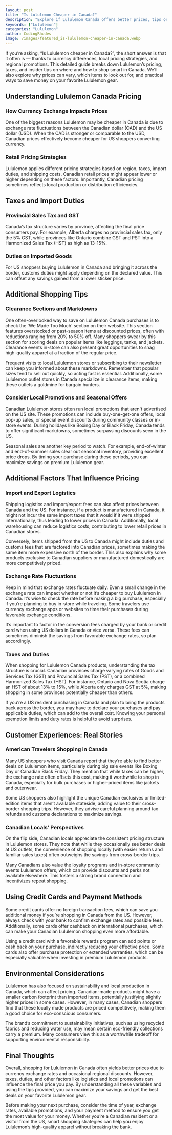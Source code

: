 ```yaml
---
layout: post
title: "Is Lululemon Cheaper in Canada?"
description: "Explore if Lululemon Canada offers better prices, tips on saving, and factors affecting costs for shoppers across borders."
keywords: ["Lululemon"]
categories: "Lululemon"
author: CodingRhodes
image: /images/featured_is-lululemon-cheaper-in-canada.webp
---
```


If you’re asking, “Is Lululemon cheaper in Canada?”, the short answer is that it often is — thanks to currency differences, local pricing strategies, and regional promotions. This detailed guide breaks down Lululemon’s pricing, taxes, and insider tips on where and how to shop smart in Canada. We’ll also explore why prices can vary, which items to look out for, and practical ways to save money on your favorite Lululemon gear.

## Understanding Lululemon Canada Pricing

### How Currency Exchange Impacts Prices

One of the biggest reasons Lululemon may be cheaper in Canada is due to exchange rate fluctuations between the Canadian dollar (CAD) and the US dollar (USD). When the CAD is stronger or comparable to the USD, Canadian prices effectively become cheaper for US shoppers converting currency.

### Retail Pricing Strategies

Lululemon applies different pricing strategies based on region, taxes, import duties, and shipping costs. Canadian retail prices might appear lower or higher depending on these factors. Importantly, Canadian pricing sometimes reflects local production or distribution efficiencies.

## Taxes and Import Duties

<ins class="adsbygoogle"
     style="display:block"
     data-ad-client="ca-pub-2784742237479601"
     data-ad-slot="3760872290"
     data-ad-format="auto"
     data-full-width-responsive="true"></ins>
<script>
     (adsbygoogle = window.adsbygoogle || []).push({});
</script>

### Provincial Sales Tax and GST

Canada’s tax structure varies by province, affecting the final price consumers pay. For example, Alberta charges no provincial sales tax, only the 5% GST, while provinces like Ontario combine GST and PST into a Harmonized Sales Tax (HST) as high as 13-15%.

### Duties on Imported Goods

For US shoppers buying Lululemon in Canada and bringing it across the border, customs duties might apply depending on the declared value. This can offset any savings gained from a lower sticker price.

## Additional Shopping Tips

### Clearance Sections and Markdowns

One often-overlooked way to save on Lululemon Canada purchases is to check the 'We Made Too Much' section on their website. This section features overstocked or past-season items at discounted prices, often with reductions ranging from 20% to 50% off. Many shoppers swear by this section for scoring deals on popular items like leggings, tanks, and jackets. Clearance events in-store can also present great opportunities to snag high-quality apparel at a fraction of the regular price.

Frequent visits to local Lululemon stores or subscribing to their newsletter can keep you informed about these markdowns. Remember that popular sizes tend to sell out quickly, so acting fast is essential. Additionally, some Lululemon outlet stores in Canada specialize in clearance items, making these outlets a goldmine for bargain hunters.

### Consider Local Promotions and Seasonal Offers

Canadian Lululemon stores often run local promotions that aren't advertised on the US site. These promotions can include buy-one-get-one offers, local pop-up sales, or special event discounts during community classes or in-store events. During holidays like Boxing Day or Black Friday, Canada tends to offer significant markdowns, sometimes surpassing discounts seen in the US.

Seasonal sales are another key period to watch. For example, end-of-winter and end-of-summer sales clear out seasonal inventory, providing excellent price drops. By timing your purchase during these periods, you can maximize savings on premium Lululemon gear.

## Additional Factors That Influence Pricing

### Import and Export Logistics

Shipping logistics and import/export fees can also affect prices between Canada and the US. For instance, if a product is manufactured in Canada, it might not incur the same import taxes that it would if it were shipped internationally, thus leading to lower prices in Canada. Additionally, local warehousing can reduce logistics costs, contributing to lower retail prices in Canadian stores.

Conversely, items shipped from the US to Canada might include duties and customs fees that are factored into Canadian prices, sometimes making the same item more expensive north of the border. This also explains why some products exclusive to Canadian suppliers or manufactured domestically are more competitively priced.

### Exchange Rate Fluctuations

Keep in mind that exchange rates fluctuate daily. Even a small change in the exchange rate can impact whether or not it’s cheaper to buy Lululemon in Canada. It’s wise to check the rate before making a big purchase, especially if you’re planning to buy in-store while traveling. Some travelers use currency exchange apps or websites to time their purchases during favorable exchange conditions.

It’s important to factor in the conversion fees charged by your bank or credit card when using US dollars in Canada or vice versa. These fees can sometimes diminish the savings from favorable exchange rates, so plan accordingly.

### Taxes and Duties

When shopping for Lululemon Canada products, understanding the tax structure is crucial. Canadian provinces charge varying rates of Goods and Services Tax (GST) and Provincial Sales Tax (PST), or a combined Harmonized Sales Tax (HST). For instance, Ontario and Nova Scotia charge an HST of about 13% to 15%, while Alberta only charges GST at 5%, making shopping in some provinces potentially cheaper than others.

If you’re a US resident purchasing in Canada and plan to bring the products back across the border, you may have to declare your purchases and pay applicable duties, which can add to the overall cost. Knowing your personal exemption limits and duty rates is helpful to avoid surprises.

## Customer Experiences: Real Stories

<ins class="adsbygoogle"
     style="display:block"
     data-ad-client="ca-pub-2784742237479601"
     data-ad-slot="3760872290"
     data-ad-format="auto"
     data-full-width-responsive="true"></ins>
<script>
     (adsbygoogle = window.adsbygoogle || []).push({});
</script>

### American Travelers Shopping in Canada

Many US shoppers who visit Canada report that they’re able to find better deals on Lululemon items, particularly during big sale events like Boxing Day or Canadian Black Friday. They mention that while taxes can be higher, the exchange rate often offsets this cost, making it worthwhile to shop in Canada, especially for bulk purchases or higher-priced items like jackets and outerwear.

Some US shoppers also highlight the unique Canadian exclusives or limited-edition items that aren’t available stateside, adding value to their cross-border shopping trips. However, they advise careful planning around tax refunds and customs declarations to maximize savings.

### Canadian Locals’ Perspectives

On the flip side, Canadian locals appreciate the consistent pricing structure in Lululemon stores. They note that while they occasionally see better deals at US outlets, the convenience of shopping locally (with easier returns and familiar sales taxes) often outweighs the savings from cross-border trips.

Many Canadians also value the loyalty programs and in-store community events Lululemon offers, which can provide discounts and perks not available elsewhere. This fosters a strong brand connection and incentivizes repeat shopping.

## Using Credit Cards and Payment Methods

Some credit cards offer no foreign transaction fees, which can save you additional money if you’re shopping in Canada from the US. However, always check with your bank to confirm exchange rates and possible fees. Additionally, some cards offer cashback on international purchases, which can make your Canadian Lululemon shopping even more affordable.

Using a credit card with a favorable rewards program can add points or cash back on your purchase, indirectly reducing your effective price. Some cards also offer purchase protection or extended warranties, which can be especially valuable when investing in premium Lululemon products.

## Environmental Considerations

Lululemon has also focused on sustainability and local production in Canada, which can affect pricing. Canadian-made products might have a smaller carbon footprint than imported items, potentially justifying slightly higher prices in some cases. However, in many cases, Canadian shoppers find that these locally made products are priced competitively, making them a good choice for eco-conscious consumers.

The brand’s commitment to sustainability initiatives, such as using recycled fabrics and reducing water use, may mean certain eco-friendly collections carry a premium. Many consumers view this as a worthwhile tradeoff for supporting environmental responsibility.

<ins class="adsbygoogle"
     style="display:block"
     data-ad-client="ca-pub-2784742237479601"
     data-ad-slot="3760872290"
     data-ad-format="auto"
     data-full-width-responsive="true"></ins>
<script>
     (adsbygoogle = window.adsbygoogle || []).push({});
</script>

## Final Thoughts

Overall, shopping for Lululemon in Canada often yields better prices due to currency exchange rates and occasional regional discounts. However, taxes, duties, and other factors like logistics and local promotions can influence the final price you pay. By understanding all these variables and using the tips provided, you can maximize your savings and get the best deals on your favorite Lululemon gear.

Before making your next purchase, consider the time of year, exchange rates, available promotions, and your payment method to ensure you get the most value for your money. Whether you’re a Canadian resident or a visitor from the US, smart shopping strategies can help you enjoy Lululemon’s high-quality apparel without breaking the bank.
